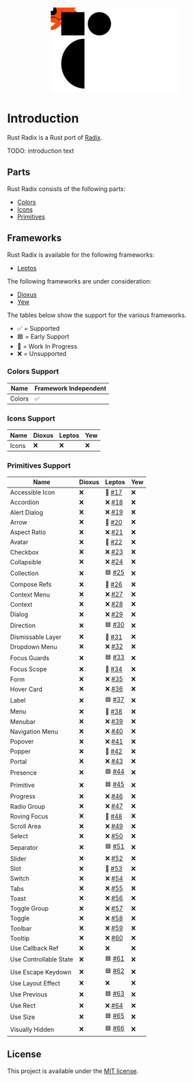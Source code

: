 <p align="center">
    <img src="./images/logo.svg" width="300" height="200" alt="Rust Radix Logo">
</p>

# Introduction

Rust Radix is a Rust port of [Radix](https://www.radix-ui.com/primitives).

TODO: introduction text

## Parts

Rust Radix consists of the following parts:

-   [Colors](./colors)
-   [Icons](./icons)
-   [Primitives](./primitives)

## Frameworks

Rust Radix is available for the following frameworks:

-   [Leptos](https://leptos.dev/)

The following frameworks are under consideration:

-   [Dioxus](https://dioxuslabs.com/)
-   [Yew](https://yew.rs/)

The tables below show the support for the various frameworks.

-   ✅ = Supported
-   🟦 = Early Support
-   🚧 = Work In Progress
-   ❌ = Unsupported

### Colors Support

| Name   | Framework Independent |
| ------ | --------------------- |
| Colors | ✅                    |

### Icons Support

| Name  | Dioxus | Leptos | Yew |
| ----- | ------ | ------ | --- |
| Icons | ❌     | ❌     | ❌  |

### Primitives Support

| Name                   | Dioxus | Leptos                                                  | Yew |
| ---------------------- | ------ | ------------------------------------------------------- | --- |
| Accessible Icon        | ❌     | 🚧 [#17](https://github.com/RustForWeb/radix/issues/17) | ❌  |
| Accordion              | ❌     | ❌ [#18](https://github.com/RustForWeb/radix/issues/18) | ❌  |
| Alert Dialog           | ❌     | ❌ [#19](https://github.com/RustForWeb/radix/issues/19) | ❌  |
| Arrow                  | ❌     | 🚧 [#20](https://github.com/RustForWeb/radix/issues/20) | ❌  |
| Aspect Ratio           | ❌     | ❌ [#21](https://github.com/RustForWeb/radix/issues/21) | ❌  |
| Avatar                 | ❌     | 🚧 [#22](https://github.com/RustForWeb/radix/issues/22) | ❌  |
| Checkbox               | ❌     | ❌ [#23](https://github.com/RustForWeb/radix/issues/23) | ❌  |
| Collapsible            | ❌     | ❌ [#24](https://github.com/RustForWeb/radix/issues/24) | ❌  |
| Collection             | ❌     | 🟦 [#25](https://github.com/RustForWeb/radix/issues/25) | ❌  |
| Compose Refs           | ❌     | 🚧 [#26](https://github.com/RustForWeb/radix/issues/26) | ❌  |
| Context Menu           | ❌     | ❌ [#27](https://github.com/RustForWeb/radix/issues/27) | ❌  |
| Context                | ❌     | ❌ [#28](https://github.com/RustForWeb/radix/issues/28) | ❌  |
| Dialog                 | ❌     | ❌ [#29](https://github.com/RustForWeb/radix/issues/29) | ❌  |
| Direction              | ❌     | 🟦 [#30](https://github.com/RustForWeb/radix/issues/30) | ❌  |
| Dismissable Layer      | ❌     | 🚧 [#31](https://github.com/RustForWeb/radix/issues/31) | ❌  |
| Dropdown Menu          | ❌     | ❌ [#32](https://github.com/RustForWeb/radix/issues/32) | ❌  |
| Focus Guards           | ❌     | 🟦 [#33](https://github.com/RustForWeb/radix/issues/33) | ❌  |
| Focus Scope            | ❌     | 🚧 [#34](https://github.com/RustForWeb/radix/issues/34) | ❌  |
| Form                   | ❌     | ❌ [#35](https://github.com/RustForWeb/radix/issues/35) | ❌  |
| Hover Card             | ❌     | ❌ [#36](https://github.com/RustForWeb/radix/issues/36) | ❌  |
| Label                  | ❌     | 🟦 [#37](https://github.com/RustForWeb/radix/issues/37) | ❌  |
| Menu                   | ❌     | 🚧 [#38](https://github.com/RustForWeb/radix/issues/38) | ❌  |
| Menubar                | ❌     | ❌ [#39](https://github.com/RustForWeb/radix/issues/39) | ❌  |
| Navigation Menu        | ❌     | ❌ [#40](https://github.com/RustForWeb/radix/issues/40) | ❌  |
| Popover                | ❌     | ❌ [#41](https://github.com/RustForWeb/radix/issues/41) | ❌  |
| Popper                 | ❌     | 🚧 [#42](https://github.com/RustForWeb/radix/issues/42) | ❌  |
| Portal                 | ❌     | ❌ [#43](https://github.com/RustForWeb/radix/issues/43) | ❌  |
| Presence               | ❌     | 🟦 [#44](https://github.com/RustForWeb/radix/issues/44) | ❌  |
| Primitive              | ❌     | 🟦 [#45](https://github.com/RustForWeb/radix/issues/45) | ❌  |
| Progress               | ❌     | ❌ [#46](https://github.com/RustForWeb/radix/issues/46) | ❌  |
| Radio Group            | ❌     | ❌ [#47](https://github.com/RustForWeb/radix/issues/47) | ❌  |
| Roving Focus           | ❌     | 🚧 [#48](https://github.com/RustForWeb/radix/issues/48) | ❌  |
| Scroll Area            | ❌     | ❌ [#49](https://github.com/RustForWeb/radix/issues/49) | ❌  |
| Select                 | ❌     | ❌ [#50](https://github.com/RustForWeb/radix/issues/50) | ❌  |
| Separator              | ❌     | 🟦 [#51](https://github.com/RustForWeb/radix/issues/51) | ❌  |
| Slider                 | ❌     | ❌ [#52](https://github.com/RustForWeb/radix/issues/52) | ❌  |
| Slot                   | ❌     | 🚧 [#53](https://github.com/RustForWeb/radix/issues/53) | ❌  |
| Switch                 | ❌     | ❌ [#54](https://github.com/RustForWeb/radix/issues/54) | ❌  |
| Tabs                   | ❌     | ❌ [#55](https://github.com/RustForWeb/radix/issues/55) | ❌  |
| Toast                  | ❌     | ❌ [#56](https://github.com/RustForWeb/radix/issues/56) | ❌  |
| Toggle Group           | ❌     | ❌ [#57](https://github.com/RustForWeb/radix/issues/57) | ❌  |
| Toggle                 | ❌     | ❌ [#58](https://github.com/RustForWeb/radix/issues/58) | ❌  |
| Toolbar                | ❌     | ❌ [#59](https://github.com/RustForWeb/radix/issues/59) | ❌  |
| Tooltip                | ❌     | ❌ [#60](https://github.com/RustForWeb/radix/issues/60) | ❌  |
| Use Callback Ref       | ❌     | ❌                                                      | ❌  |
| Use Controllable State | ❌     | 🟦 [#61](https://github.com/RustForWeb/radix/issues/61) | ❌  |
| Use Escape Keydown     | ❌     | 🟦 [#62](https://github.com/RustForWeb/radix/issues/62) | ❌  |
| Use Layout Effect      | ❌     | ❌                                                      | ❌  |
| Use Previous           | ❌     | 🟦 [#63](https://github.com/RustForWeb/radix/issues/63) | ❌  |
| Use Rect               | ❌     | ❌ [#64](https://github.com/RustForWeb/radix/issues/64) | ❌  |
| Use Size               | ❌     | 🟦 [#65](https://github.com/RustForWeb/radix/issues/65) | ❌  |
| Visually Hidden        | ❌     | 🟦 [#66](https://github.com/RustForWeb/radix/issues/66) | ❌  |

## License

This project is available under the [MIT license](https://github.com/RustForWeb/radix/blob/main/LICENSE.md).
